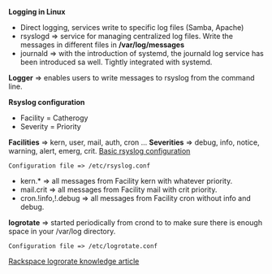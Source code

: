 **Logging in Linux**
  * Direct logging, services write to specific log files (Samba, Apache)
  * rsyslogd => service for managing centralized log files. Write the messages in different files in **/var/log/messages**
  * journald => with the introduction of systemd, the journald log service has been introduced sa well. Tightly integrated with systemd.
  
 **Logger** => enables users to write messages to rsyslog from the command line.
   
 **Rsyslog configuration**
   * Facility = Catherogy
   * Severity = Priority
   
**Facilities** => kern, user, mail, auth, cron ...
**Severities** => debug, info, notice, warning, alert, emerg, crit.
   [Basic rsyslog configuration](https://access.redhat.com/documentation/en-US/Red_Hat_Enterprise_Linux/7/html/System_Administrators_Guide/s1-basic_configuration_of_rsyslog.html)    

    Configuration file => /etc/rsyslog.conf

  * kern.* => all messages from Facility kern with whatever priority. 
  * mail.crit => all messages from Facility mail with crit priority.
  * cron.!info,!.debug => all messages from Facility cron without info and debug.
  
**logrotate** => started periodically from crond to to make sure there is enough space in your /var/log directory.

    Configuration file => /etc/logrotate.conf 


[Rackspace logrorate knowledge article](https://support.rackspace.com/how-to/understanding-logrotate-utility/)    
